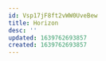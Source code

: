 ```yaml
---
id: Vsp17jF8ft2vWW0UveBew
title: Horizon
desc: ''
updated: 1639762693857
created: 1639762693857
---
```


